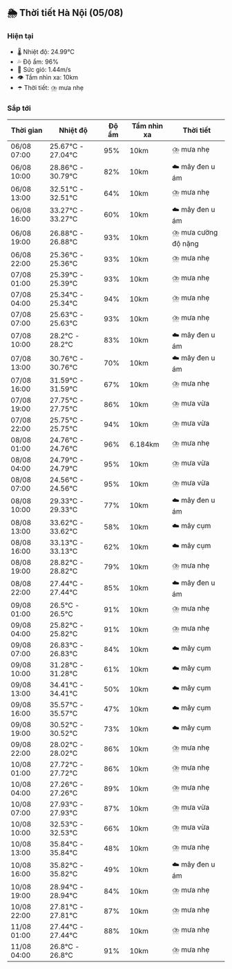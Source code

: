 ## 🌦️ Thời tiết Hà Nội (05/08)

### Hiện tại

- 🌡️ Nhiệt độ: 24.99℃
- 💦 Độ ẩm: 96%
- 💨 Sức gió: 1.44m/s
- 👁️ Tầm nhìn xa: 10km
- ☂️ Thời tiết: ⛈️ mưa nhẹ

### Sắp tới

| Thời gian | Nhiệt độ | Độ ẩm | Tầm nhìn xa | Thời tiết |
| --- | --- | --- | --- | --- |
| 06/08 07:00 | 25.67℃ - 27.04℃ | 95% | 10km | ⛈️ mưa nhẹ |
| 06/08 10:00 | 28.86℃ - 30.79℃ | 82% | 10km | ☁️ mây đen u ám |
| 06/08 13:00 | 32.51℃ - 32.51℃ | 64% | 10km | ⛈️ mưa nhẹ |
| 06/08 16:00 | 33.27℃ - 33.27℃ | 60% | 10km | ☁️ mây đen u ám |
| 06/08 19:00 | 26.88℃ - 26.88℃ | 93% | 10km | ⛈️ mưa cường độ nặng |
| 06/08 22:00 | 25.36℃ - 25.36℃ | 93% | 10km | ⛈️ mưa nhẹ |
| 07/08 01:00 | 25.39℃ - 25.39℃ | 93% | 10km | ⛈️ mưa nhẹ |
| 07/08 04:00 | 25.34℃ - 25.34℃ | 94% | 10km | ⛈️ mưa nhẹ |
| 07/08 07:00 | 25.63℃ - 25.63℃ | 93% | 10km | ⛈️ mưa nhẹ |
| 07/08 10:00 | 28.2℃ - 28.2℃ | 83% | 10km | ☁️ mây đen u ám |
| 07/08 13:00 | 30.76℃ - 30.76℃ | 70% | 10km | ☁️ mây đen u ám |
| 07/08 16:00 | 31.59℃ - 31.59℃ | 67% | 10km | ⛈️ mưa nhẹ |
| 07/08 19:00 | 27.75℃ - 27.75℃ | 86% | 10km | ⛈️ mưa vừa |
| 07/08 22:00 | 25.75℃ - 25.75℃ | 94% | 10km | ⛈️ mưa vừa |
| 08/08 01:00 | 24.76℃ - 24.76℃ | 96% | 6.184km | ⛈️ mưa nhẹ |
| 08/08 04:00 | 24.79℃ - 24.79℃ | 95% | 10km | ⛈️ mưa vừa |
| 08/08 07:00 | 24.56℃ - 24.56℃ | 95% | 10km | ⛈️ mưa vừa |
| 08/08 10:00 | 29.33℃ - 29.33℃ | 77% | 10km | ☁️ mây đen u ám |
| 08/08 13:00 | 33.62℃ - 33.62℃ | 58% | 10km | ☁️ mây cụm |
| 08/08 16:00 | 33.13℃ - 33.13℃ | 62% | 10km | ☁️ mây cụm |
| 08/08 19:00 | 28.82℃ - 28.82℃ | 79% | 10km | ⛈️ mưa nhẹ |
| 08/08 22:00 | 27.44℃ - 27.44℃ | 85% | 10km | ☁️ mây đen u ám |
| 09/08 01:00 | 26.5℃ - 26.5℃ | 91% | 10km | ⛈️ mưa nhẹ |
| 09/08 04:00 | 25.82℃ - 25.82℃ | 91% | 10km | ⛈️ mưa nhẹ |
| 09/08 07:00 | 26.83℃ - 26.83℃ | 84% | 10km | ☁️ mây cụm |
| 09/08 10:00 | 31.28℃ - 31.28℃ | 61% | 10km | ☁️ mây cụm |
| 09/08 13:00 | 34.41℃ - 34.41℃ | 50% | 10km | ☁️ mây cụm |
| 09/08 16:00 | 35.57℃ - 35.57℃ | 47% | 10km | ☁️ mây cụm |
| 09/08 19:00 | 30.52℃ - 30.52℃ | 73% | 10km | ☁️ mây cụm |
| 09/08 22:00 | 28.02℃ - 28.02℃ | 86% | 10km | ⛈️ mưa nhẹ |
| 10/08 01:00 | 27.72℃ - 27.72℃ | 86% | 10km | ⛈️ mưa nhẹ |
| 10/08 04:00 | 27.26℃ - 27.26℃ | 89% | 10km | ⛈️ mưa nhẹ |
| 10/08 07:00 | 27.93℃ - 27.93℃ | 87% | 10km | ⛈️ mưa vừa |
| 10/08 10:00 | 32.53℃ - 32.53℃ | 66% | 10km | ⛈️ mưa vừa |
| 10/08 13:00 | 35.84℃ - 35.84℃ | 48% | 10km | ⛈️ mưa nhẹ |
| 10/08 16:00 | 35.82℃ - 35.82℃ | 49% | 10km | ☁️ mây đen u ám |
| 10/08 19:00 | 28.94℃ - 28.94℃ | 84% | 10km | ⛈️ mưa nhẹ |
| 10/08 22:00 | 27.81℃ - 27.81℃ | 87% | 10km | ⛈️ mưa nhẹ |
| 11/08 01:00 | 27.44℃ - 27.44℃ | 88% | 10km | ⛈️ mưa nhẹ |
| 11/08 04:00 | 26.8℃ - 26.8℃ | 91% | 10km | ⛈️ mưa nhẹ |
